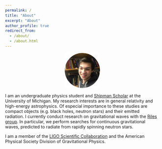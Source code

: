 ```yaml
---
permalink: /
title: "About"
excerpt: "About"
author_profile: true
redirect_from: 
  - /about/
  - /about.html
---
```

<p align="center"><img src = "/images/grantweldon.jpg" height="115" width="115"></p>


I am an undergraduate physics student and <a href="https://shipmansociety.com/about-us/">Shipman Scholar</a> at the University of Michigan. My research interests are in general relativity and high-energy astrophysics. Of especial importance to these studies are compact objects (e.g. black holes, neutron stars) and their emitted radiation. I currently conduct research on gravitational waves with the <a href="http://gallatin.physics.lsa.umich.edu/~keithr/MGWG.html">Riles group</a>. In particular, we perform searches for continuous gravitational waves, predicted to radiate from rapidly spinning neutron stars.

I am a member of the <a href="https://www.ligo.org">LIGO Scientific Collaboration</a> and the American Physical Society Division of Gravitational Physics.
